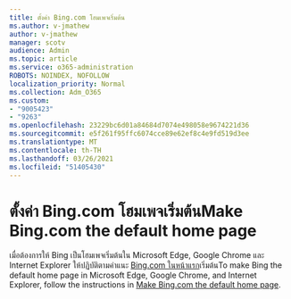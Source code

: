 ```yaml
---
title: ตั้งค่า Bing.com โฮมเพจเริ่มต้น
ms.author: v-jmathew
author: v-jmathew
manager: scotv
audience: Admin
ms.topic: article
ms.service: o365-administration
ROBOTS: NOINDEX, NOFOLLOW
localization_priority: Normal
ms.collection: Adm_O365
ms.custom:
- "9005423"
- "9263"
ms.openlocfilehash: 23229bc6d01a84684d7074e498058e9674221d36
ms.sourcegitcommit: e5f261f95ffc6074cce89e62ef8c4e9fd519d3ee
ms.translationtype: MT
ms.contentlocale: th-TH
ms.lasthandoff: 03/26/2021
ms.locfileid: "51405430"
---
```

# <a name="make-bingcom-the-default-home-page"></a><span data-ttu-id="fd3dd-102">ตั้งค่า Bing.com โฮมเพจเริ่มต้น</span><span class="sxs-lookup"><span data-stu-id="fd3dd-102">Make Bing.com the default home page</span></span>

<span data-ttu-id="fd3dd-103">เมื่อต้องการให้ Bing เป็นโฮมเพจเริ่มต้นใน Microsoft Edge, Google Chrome และ Internet Explorer ให้ปฏิบัติตามคําแนะ [Bing.com ในหน้าแรก](https://go.microsoft.com/fwlink/?linkid=2149816)เริ่มต้น</span><span class="sxs-lookup"><span data-stu-id="fd3dd-103">To make Bing the default home page in Microsoft Edge, Google Chrome, and Internet Explorer, follow the instructions in [Make Bing.com the default home page](https://go.microsoft.com/fwlink/?linkid=2149816).</span></span>
